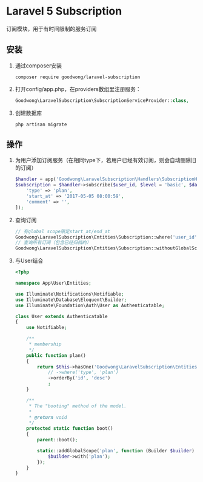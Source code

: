 # Laravel 5 Subscription

订阅模块，用于有时间限制的服务订阅


## 安装

1. 通过composer安装
    ```shell
    composer require goodwong/laravel-subscription
    ```

4. 打开config/app.php，在providers数组里注册服务：
    ```php
    Goodwong\LaravelSubscription\SubscriptionServiceProvider::class,
    ```

5. 创建数据库
    ```shell
    php artisan migrate
    ```


## 操作

1. 为用户添加订阅服务（在相同type下，若用户已经有效订阅，则会自动删除旧的订阅）
    ```php
    $handler = app('Goodwong\LaravelSubscription\Handlers\SubscriptionHandler');
    $subscription = $handler->subscribe($user_id, $level = 'basic', $days = 30, $config = [
        'type' => 'plan',
        'start_at' => '2017-05-05 08:00:59',
        'comment' => '',
    ]);
    ```
2. 查询订阅
    ```php
    // 有global scope限定start_at/end_at
    Goodwong\LaravelSubscription\Entities\Subscription::where('user_id', $user_id)->first();
    // 查询所有订阅（包含已经归档的）
    Goodwong\LaravelSubscription\Entities\Subscription::withoutGlobalScopes()->withTrashed()->get();
    ```

3. 与User结合
    ```php
    <?php
    
    namespace App\User\Entities;
    
    use Illuminate\Notifications\Notifiable;
    use Illuminate\Database\Eloquent\Builder;
    use Illuminate\Foundation\Auth\User as Authenticatable;
    
    class User extends Authenticatable
    {
        use Notifiable;

        /**
         * membership
         */
        public function plan()
        {
            return $this->hasOne('Goodwong\LaravelSubscription\Entities\Subscription')
                // ->where('type', 'plan')
                ->orderBy('id', 'desc')
                ;
        }
    
        /**
         * The "booting" method of the model.
         *
         * @return void
         */
        protected static function boot()
        {
            parent::boot();
    
            static::addGlobalScope('plan', function (Builder $builder) {
                $builder->with('plan');
            });
        }
    }
    ```

